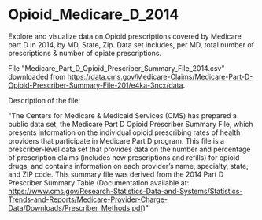 # Opioid_Medicare_D_2014

Explore and visualize data on Opioid prescriptions covered by Medicare part D in 2014, by MD, State, Zip. Data set includes, per MD, total number of prescriptions & number of opiate prescriptions.

File "Medicare_Part_D_Opioid_Prescriber_Summary_File_2014.csv" downloaded from https://data.cms.gov/Medicare-Claims/Medicare-Part-D-Opioid-Prescriber-Summary-File-201/e4ka-3ncx/data.

Description of the file:

"The Centers for Medicare & Medicaid Services (CMS) has prepared a public data set, the Medicare Part D Opioid Prescriber Summary File, which presents information on the individual opioid prescribing rates of health providers that participate in Medicare Part D program. This file is a prescriber-level data set that provides data on the number and percentage of prescription claims (includes new prescriptions and refills) for opioid drugs, and contains information on each provider’s name, specialty, state, and ZIP code. This summary file was derived from the 2014 Part D Prescriber Summary Table (Documentation available at: https://www.cms.gov/Research-Statistics-Data-and-Systems/Statistics-Trends-and-Reports/Medicare-Provider-Charge-Data/Downloads/Prescriber_Methods.pdf)"

